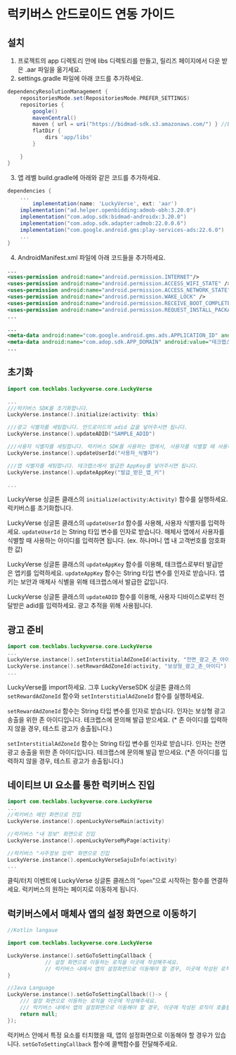 # 럭키버스 안드로이드 연동 가이드

## 설치

1. 프로젝트의 app 디렉토리 안에 libs 디렉토리를 만들고, 릴리즈 페이지에서 다운 받은 .aar 파일을 옮기세요.
2. settings.gradle 파일에 아래 코드를 추가하세요.

```groovy
dependencyResolutionManagement {
    repositoriesMode.set(RepositoriesMode.PREFER_SETTINGS)
    repositories {
        google()
        mavenCentral()
        maven { url = uri("https://bidmad-sdk.s3.amazonaws.com/") } //Bidmad
        flatDir {
            dirs 'app/libs'
        }

    }
}
```

3. 앱 레벨 build.gradle에 아래와 같은 코드를 추가하세요.

```groovy
dependencies {
	...
    	implementation(name: 'LuckyVerse', ext: 'aar')
	implementation("ad.helper.openbidding:admob-obh:3.20.0")
	implementation("com.adop.sdk:bidmad-androidx:3.20.0")
	implementation("com.adop.sdk.adapter:admob:22.0.0.6")
	implementation("com.google.android.gms:play-services-ads:22.6.0")
	...
}
```

4. AndroidManifest.xml 파일에 아래 코드들을 추가하세요.

```xml
...
<uses-permission android:name="android.permission.INTERNET"/>
<uses-permission android:name="android.permission.ACCESS_WIFI_STATE" />
<uses-permission android:name="android.permission.ACCESS_NETWORK_STATE" />
<uses-permission android:name="android.permission.WAKE_LOCK" />
<uses-permission android:name="android.permission.RECEIVE_BOOT_COMPLETED" />
<uses-permission android:name="android.permission.REQUEST_INSTALL_PACKAGES" />
...

...
<meta-data android:name="com.google.android.gms.ads.APPLICATION_ID" android:value="테크랩스로부터 전달받은 애드몹 광고 키"/>
<meta-data android:name="com.adop.sdk.APP_DOMAIN" android:value="테크랩스로부터 발급받은 앱 도메인"/>
...
```

## 초기화

```kotlin
import com.techlabs.luckyverse.core.LuckyVerse

...
///럭키버스 SDK를 초기화합니다.
LuckyVerse.instance().initialize(activity: this)

///광고 식별자를 세팅합니다. 안드로이드의 adid 값을 넣어주시면 됩니다.
LuckyVerse.instance().updateADID("SAMPLE_ADID")

///사용자 식별자를 세팅합니다. 럭키버스 SDK를 사용하는 앱에서, 사용자를 식별할 때 사용하는 키를 넣어주시면 됩니다.
LuckyVerse.instance().updateUserId("사용자_식별자")

///앱 식별자를 세팅합니다. 테크랩스에서 발급한 AppKey를 넣어주시면 됩니다.
LuckyVerse.instance().updateAppKey("발급_받은_앱_키")

...
```

LuckyVerse 싱글톤 클래스의 `initialize(activity:Activity)` 함수를 실행하세요. 럭키버스를 초기화합니다.

LuckyVerse 싱글톤 클래스의 `updateUserId` 함수를 사용해, 사용자 식별자를 입력하세요. `updateUserId` 는 String 타입 변수를 인자로 받습니다. 매체사 앱에서 사용자를 식별할 때 사용하는 아이디를 입력하면 됩니다. (ex. 하나머니 앱 내 고객번호를 암호화 한 값)

LuckyVerse 싱글톤 클래스의 `updateAppKey` 함수를 이용해, 태크랩스로부터 발급받은 앱키를 입력하세요. `updateAppKey` 함수는 String 타입 변수를 인자로 받습니다. 앱 키는 보안과 매체사 식별을 위해 테크랩스에서 발급한 값입니다.

LuckyVerse 싱글톤 클래스의 `updateADID`  함수를 이용해, 사용자 디바이스로부터 전달받은 adid를 입력하세요. 광고 추적을 위해 사용됩니다.

## 광고 준비

```kotlin
import com.techlabs.luckyverse.core.LuckyVerse
...
LuckyVerse.instance().setInterstitialAdZoneId(activity, "전면_광고_존_아이디")
LuckyVerse.instance().setRewardAdZoneId(activity, "보상형_광고_존_아이디")
...

```

LuckyVerse를 import하세요. 그후 LuckyVerseSDK 싱글톤 클래스의 `setRewardAdZoneId` 함수와 `setInterstitialAdZoneId` 함수를 실행하세요. 

`setRewardAdZoneId` 함수는 String 타입 변수를 인자로 받습니다. 인자는 보상형 광고 송출을 위한 존 아이디입니다. 테크랩스에 문의해 발급 받으세요. (* 존 아이디를 입력하지 않을 경우, 테스트 광고가 송출됩니다.)

`setInterstitialAdZoneId` 함수는 String 타입 변수를 인자로 받습니다. 인자는 전면 광고 송출을 위한 존 아이디입니다. 테크랩스에 문의해 발급 받으세요. (*존 아이디를 입력하지 않을 경우, 테스트 광고가 송출됩니다.)

## 네이티브 UI 요소를 통한 럭키버스 진입

```kotlin
import com.techlabs.luckyverse.core.LuckyVerse
...
//럭키버스 메인 화면으로 진입
LuckyVerse.instance().openLuckyVerseMain(activity)

//럭키버스 "내 정보" 화면으로 진입
LuckyVerse.instance().openLuckyVerseMyPage(activity)

//럭키버스 "사주정보 입력" 화면으로 진입
LuckyVerse.instance().openLuckyVerseSajuInfo(activity)
...

```

클릭/터치 이벤트에 LuckyVerse 싱글톤 클래스의 “`open`”으로 시작하는 함수를 연결하세요. 럭키버스의 원하는 페이지로 이동하게 됩니다.

## 럭키버스에서 매체사 앱의 설정 화면으로 이동하기

```kotlin
//Kotlin langaue

import com.techlabs.luckyverse.core.LuckyVerse

LuckyVerse.instance().setGoToSettingCallback {
            // 설정 화면으로 이동하는 로직을 이곳에 작성해주세요.
            // 럭키버스 내에서 앱의 설정화면으로 이동해야 할 경우, 이곳에 작성된 로직이 호출됩니다.
}
```

```kotlin
//Java Language
LuckyVerse.instance().setGoToSettingCallback(()-> {
	/// 설정 화면으로 이동하는 로직을 이곳에 작성해주세요.
	/// 럭키버스 내에서 앱의 설정화면으로 이동해야 할 경우, 이곳에 작성된 로직이 호출됩니다.
	return null;
});
```

럭키버스 안에서 특정 요소를 터치했을 때, 앱의 설정화면으로 이동해야 할 경우가 있습니다. `setGoToSettingCallback` 함수에 콜백함수를 전달해주세요.
